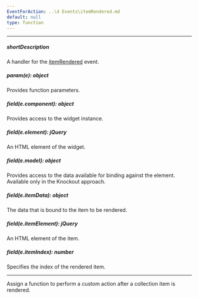 ```yaml
---
EventForAction: ..\4 Events\itemRendered.md
default: null
type: function
---
```

---
##### shortDescription
A handler for the [itemRendered](/api-reference/10%20UI%20Widgets/CollectionWidget/4%20Events/itemRendered.md '{basewidgetpath}/Events/#itemRendered') event.

##### param(e): object
Provides function parameters.

##### field(e.component): object
Provides access to the widget instance.

##### field(e.element): jQuery
An HTML element of the widget.

##### field(e.model): object
Provides access to the data available for binding against the element. Available only in the Knockout approach.

##### field(e.itemData): object
The data that is bound to the item to be rendered.

##### field(e.itemElement): jQuery
An HTML element of the item.

##### field(e.itemIndex): number
Specifies the index of the rendered item.

---
Assign a function to perform a custom action after a collection item is rendered.